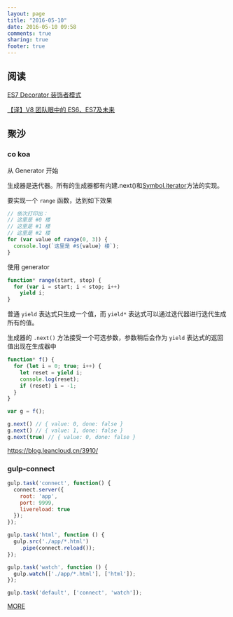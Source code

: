 ```yaml
---
layout: page
title: "2016-05-10"
date: 2016-05-10 09:58
comments: true
sharing: true
footer: true
---
```



## 阅读

[ES7 Decorator 装饰者模式](http://taobaofed.org/blog/2015/11/16/es7-decorator/)

[【译】V8 团队眼中的 ES6、ES7及未来](https://www.h5jun.com/post/v8-es6-es7-and-beyond.html)

## 聚沙

### co koa

从 Generator 开始

生成器是迭代器。所有的生成器都有内建.next()和[Symbol.iterator]()方法的实现。

要实现一个 `range` 函数，达到如下效果

```js
// 依次打印出：
// 这里是 #0 楼
// 这里是 #1 楼
// 这里是 #2 楼
for (var value of range(0, 3)) {
  console.log(`这里是 #${value} 楼`);
}
```
使用 generator

```js
function* range(start, stop) {
  for (var i = start; i < stop; i++)
    yield i;
}
```


普通 `yield` 表达式只生成一个值，而 `yield*` 表达式可以通过迭代器进行迭代生成所有的值。

生成器的 `.next()` 方法接受一个可选参数，参数稍后会作为 `yield` 表达式的返回值出现在生成器中

```js
function* f() {
  for (let i = 0; true; i++) {
    let reset = yield i;
    console.log(reset);
    if (reset) i = -1;
  }
}

var g = f();

g.next() // { value: 0, done: false }
g.next() // { value: 1, done: false }
g.next(true) // { value: 0, done: false }
```

https://blog.leancloud.cn/3910/


### gulp-connect

```js
gulp.task('connect', function() {
  connect.server({
    root: 'app',
    port: 9999,
    livereload: true
  });
});

gulp.task('html', function () {
  gulp.src('./app/*.html')
    .pipe(connect.reload());
});

gulp.task('watch', function () {
  gulp.watch(['./app/*.html'], ['html']);
});

gulp.task('default', ['connect', 'watch']);
```


[MORE](http://blog.mirreal.net/note/2016-05-10.html)

